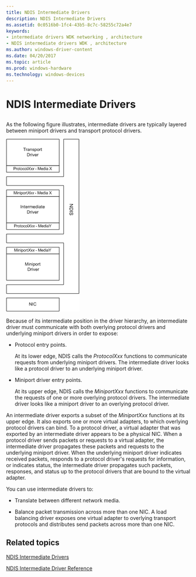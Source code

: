 ```yaml
---
title: NDIS Intermediate Drivers
description: NDIS Intermediate Drivers
ms.assetid: 0c0516b0-1fc4-43b5-8c7c-58255c72a4e7
keywords:
- intermediate drivers WDK networking , architecture
- NDIS intermediate drivers WDK , architecture
ms.author: windows-driver-content
ms.date: 04/20/2017
ms.topic: article
ms.prod: windows-hardware
ms.technology: windows-devices
---
```


# NDIS Intermediate Drivers


## <a href="" id="ddk-ndis-intermediate-driver-ng"></a>


As the following figure illustrates, intermediate drivers are typically layered between miniport drivers and transport protocol drivers.

![diagram illustrating an intermediate driver layered between a miniport driver and a transport driver](images/id-1.png)

Because of its intermediate position in the driver hierarchy, an intermediate driver must communicate with both overlying protocol drivers and underlying miniport drivers in order to expose:

-   Protocol entry points.

    At its lower edge, NDIS calls the *ProtocolXxx* functions to communicate requests from underlying miniport drivers. The intermediate driver looks like a protocol driver to an underlying miniport driver.

-   Miniport driver entry points.

    At its upper edge, NDIS calls the *MiniportXxx* functions to communicate the requests of one or more overlying protocol drivers. The intermediate driver looks like a miniport driver to an overlying protocol driver.

An intermediate driver exports a subset of the *MiniportXxx* functions at its upper edge. It also exports one or more virtual adapters, to which overlying protocol drivers can bind. To a protocol driver, a virtual adapter that was exported by an intermediate driver appears to be a physical NIC. When a protocol driver sends packets or requests to a virtual adapter, the intermediate driver propagates these packets and requests to the underlying miniport driver. When the underlying miniport driver indicates received packets, responds to a protocol driver's requests for information, or indicates status, the intermediate driver propagates such packets, responses, and status up to the protocol drivers that are bound to the virtual adapter.

You can use intermediate drivers to:

-   Translate between different network media.

-   Balance packet transmission across more than one NIC. A load balancing driver exposes one virtual adapter to overlying transport protocols and distributes send packets across more than one NIC.

## Related topics


[NDIS Intermediate Drivers](ndis-intermediate-drivers2.md)

[NDIS Intermediate Driver Reference](https://msdn.microsoft.com/library/windows/hardware/ff565782)

 

 






